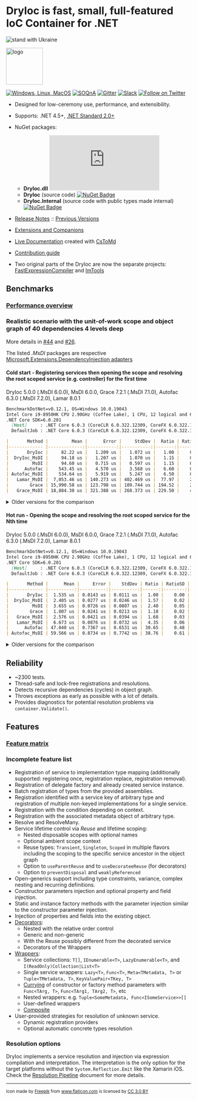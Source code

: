 DryIoc is fast, small, full-featured IoC Container for .NET
===========================================================
![stand with Ukraine](https://badgen.net/badge/stand%20with/UKRAINE/?color=0057B8&labelColor=FFD700)


<img src="./logo/logo.svg" alt="logo" width="100px"/>

[![Windows, Linux, MacOS](https://ci.appveyor.com/api/projects/status/8eypvhn6ae70vk09?svg=true)](https://ci.appveyor.com/project/MaksimVolkau/dryioc-qt8fa)
[![SOQnA](https://img.shields.io/badge/StackOverflow-QnA-green.svg)](http://stackoverflow.com/questions/tagged/dryioc)
[![Gitter](https://img.shields.io/gitter/room/nwjs/nw.js.svg)](https://gitter.im/dadhi/DryIoc)
[![Slack](https://img.shields.io/badge/Slack-Chat-blue.svg)](https://dryioc.slack.com)
[![Follow on Twitter](https://img.shields.io/twitter/follow/dryioc.svg?style=social&label=Follow)](http://twitter.com/intent/user?screen_name=DryIoc)

[Autofac]: https://code.google.com/p/autofac/
[MEF]: http://mef.codeplex.com/
[DryIoc.dll]: https://www.nuget.org/packages/DryIoc.dll/
[DryIoc]: https://www.nuget.org/packages/DryIoc/
[DryIoc.Internal]: https://www.nuget.org/packages/DryIoc.Internal/
[DryIoc.MefAttributedModel]: https://www.nuget.org/packages/DryIoc.MefAttributedModel/

[DryIoc.MefAttributedModel.dll]: https://www.nuget.org/packages/DryIoc.MefAttributedModel.dll/
[WikiHome]: https://github.com/dadhi/DryIoc/blob/master/docs/DryIoc.Docs/Home.md#users-guide
[MefAttributedModel]: https://github.com/dadhi/DryIoc/blob/master/docs/DryIoc.Docs/MefAttributedModel.md

- Designed for low-ceremony use, performance, and extensibility.
- Supports: .NET 4.5+, [.NET Standard 2.0+](https://github.com/dotnet/corefx/blob/master/Documentation/architecture/net-platform-standard.md)
- NuGet packages:
 
    - __DryIoc.dll__ [![NuGet Badge](https://buildstats.info/nuget/DryIoc.dll)](https://www.nuget.org/packages/DryIoc.dll)
    - __DryIoc__ (source code) [![NuGet Badge](https://buildstats.info/nuget/DryIoc)](https://www.nuget.org/packages/DryIoc)
    - __DryIoc.Internal__ (source code with public types made internal) [![NuGet Badge](https://buildstats.info/nuget/DryIoc.Internal)](https://www.nuget.org/packages/DryIoc.Internal)

- [Release Notes](https://github.com/dadhi/DryIoc/releases/tag/v5.3.4) :: [Previous Versions](https://github.com/dadhi/DryIoc/blob/master/docs/DryIoc.Docs/VersionHistory.md)
- [Extensions and Companions](Extensions.md)
- [Live Documentation][WikiHome] created with [CsToMd](https://github.com/dadhi/CsToMd)
- [Contribution guide](CONTRIBUTING.md)
- Two original parts of the DryIoc are now the separate projects: [FastExpressionCompiler](https://github.com/dadhi/FastExpressionCompiler) and [ImTools](https://github.com/dadhi/ImTools)

## Benchmarks

### [Performance overview](http://www.palmmedia.de/blog/2011/8/30/ioc-container-benchmark-performance-comparison)

### Realistic scenario with the unit-of-work scope and object graph of 40 dependencies 4 levels deep

More details in [#44](https://github.com/dadhi/DryIoc/issues/44#issuecomment-466440634) and [#26](https://github.com/dadhi/DryIoc/issues/26#issuecomment-466460255).

The listed *.MsDI* packages are respective [Microsoft.Extensions.DependencyInjection adapters](https://docs.microsoft.com/en-us/aspnet/core/fundamentals/dependency-injection?view=aspnetcore-3.1#default-service-container-replacement)

#### Cold start - Registering services then opening the scope and resolving the root scoped service (e.g. controller) for the first time

DryIoc 5.0.0 (.MsDI 6.0.0), MsDI 6.0.0, Grace 7.2.1 (.MsDI 7.1.0), Autofac 6.3.0 (.MsDI 7.2.0), Lamar 8.0.1

```md
BenchmarkDotNet=v0.12.1, OS=Windows 10.0.19043
Intel Core i9-8950HK CPU 2.90GHz (Coffee Lake), 1 CPU, 12 logical and 6 physical cores
.NET Core SDK=6.0.201
  [Host]     : .NET Core 6.0.3 (CoreCLR 6.0.322.12309, CoreFX 6.0.322.12309), X64 RyuJIT
  DefaultJob : .NET Core 6.0.3 (CoreCLR 6.0.322.12309, CoreFX 6.0.322.12309), X64 RyuJIT

|       Method |         Mean |      Error |     StdDev |  Ratio | RatioSD |    Gen 0 |   Gen 1 |  Gen 2 | Allocated |
|------------- |-------------:|-----------:|-----------:|-------:|--------:|---------:|--------:|-------:|----------:|
|       DryIoc |     82.22 us |   1.209 us |   1.072 us |   1.00 |    0.00 |   6.3477 |  0.3662 |      - |  39.42 KB |
|  DryIoc_MsDI |     94.18 us |   1.207 us |   1.070 us |   1.15 |    0.02 |   8.0566 |  0.6104 |      - |  49.87 KB |
|         MsDI |     94.60 us |   0.715 us |   0.597 us |   1.15 |    0.01 |  11.8408 |  4.2725 |      - |  72.59 KB |
|      Autofac |    543.45 us |   4.570 us |   3.568 us |   6.60 |    0.10 |  51.7578 | 25.3906 | 1.9531 | 317.19 KB |
| Autofac_MsDI |    534.64 us |   5.919 us |   5.247 us |   6.50 |    0.10 |  54.6875 | 27.3438 | 1.9531 | 340.17 KB |
|   Lamar_MsDI |  7,053.46 us | 140.273 us | 402.469 us |  77.97 |    2.84 |        - |       - |      - | 649.68 KB |
|        Grace | 15,990.58 us | 123.798 us | 109.744 us | 194.52 |    2.21 |  93.7500 | 31.2500 |      - | 736.12 KB |
|   Grace_MsDI | 18,884.30 us | 321.388 us | 268.373 us | 229.50 |    4.25 | 125.0000 | 62.5000 |      - |  904.7 KB |
```

<details>
  <summary>Older versions for the comparison</summary>

DryIoc 4.5.0 (.MsDI 5.0.0), MsDI 3.1.8, Grace 7.1.1 (.MsDI 7.0.1), Autofac 6.0.0 (.MsDI 7.0.2), Lamar 4.3.1

```md
BenchmarkDotNet=v0.12.0, OS=Windows 10.0.19041
Intel Core i7-8565U CPU 1.80GHz (Whiskey Lake), 1 CPU, 8 logical and 4 physical cores
.NET Core SDK=3.1.402
  [Host]     : .NET Core 3.1.8 (CoreCLR 4.700.20.41105, CoreFX 4.700.20.41903), X64 RyuJIT
  DefaultJob : .NET Core 3.1.8 (CoreCLR 4.700.20.41105, CoreFX 4.700.20.41903), X64 RyuJIT


|       Method |        Mean |     Error |    StdDev |  Ratio | RatioSD |    Gen 0 |   Gen 1 |  Gen 2 | Allocated |
|------------- |------------:|----------:|----------:|-------:|--------:|---------:|--------:|-------:|----------:|
|       DryIoc |    129.6 us |   1.90 us |   1.68 us |   0.86 |    0.02 |  16.3574 |  0.2441 |      - |  67.52 KB |
|  DryIoc_MsDI |    161.9 us |   1.74 us |   1.63 us |   1.07 |    0.03 |  21.4844 |  0.2441 |      - |   88.6 KB |
|         MsDI |    150.8 us |   2.83 us |   3.03 us |   1.00 |    0.00 |  18.0664 |  0.2441 |      - |  73.86 KB |
|      Autofac |    789.4 us |  19.84 us |  20.38 us |   5.24 |    0.18 |  50.7813 | 25.3906 | 1.9531 | 311.12 KB |
| Autofac_MsDI |    784.9 us |  15.04 us |  18.47 us |   5.20 |    0.15 |  54.6875 | 27.3438 | 1.9531 | 335.07 KB |
|   Lamar_MsDI | 10,938.2 us | 308.25 us | 874.46 us |  70.86 |    4.29 |        - |       - |      - | 696.16 KB |
|        Grace | 21,380.9 us | 375.46 us | 351.21 us | 141.65 |    2.83 | 156.2500 | 62.5000 |      - | 729.12 KB |
|   Grace_MsDI | 24,102.4 us | 243.21 us | 203.09 us | 159.26 |    3.52 | 187.5000 | 93.7500 |      - | 894.57 KB |
```
</details>


#### Hot run - Opening the scope and resolving the root scoped service for the Nth time

DryIoc 5.0.0 (.MsDI 6.0.0), MsDI 6.0.0, Grace 7.2.1 (.MsDI 7.1.0), Autofac 6.3.0 (.MsDI 7.2.0), Lamar 8.0.1

```md
BenchmarkDotNet=v0.12.1, OS=Windows 10.0.19043
Intel Core i9-8950HK CPU 2.90GHz (Coffee Lake), 1 CPU, 12 logical and 6 physical cores
.NET Core SDK=6.0.201
  [Host]     : .NET Core 6.0.3 (CoreCLR 6.0.322.12309, CoreFX 6.0.322.12309), X64 RyuJIT
  DefaultJob : .NET Core 6.0.3 (CoreCLR 6.0.322.12309, CoreFX 6.0.322.12309), X64 RyuJIT

|       Method |      Mean |     Error |    StdDev | Ratio | RatioSD |   Gen 0 |  Gen 1 | Gen 2 | Allocated |
|------------- |----------:|----------:|----------:|------:|--------:|--------:|-------:|------:|----------:|
|       DryIoc |  1.535 us | 0.0143 us | 0.0111 us |  1.00 |    0.00 |  0.4749 | 0.0076 |     - |   2.91 KB |
|  DryIoc_MsDI |  2.405 us | 0.0277 us | 0.0246 us |  1.57 |    0.02 |  0.4807 | 0.0076 |     - |   2.96 KB |
|         MsDI |  3.655 us | 0.0726 us | 0.0807 us |  2.40 |    0.05 |  0.7629 | 0.0114 |     - |   4.68 KB |
|        Grace |  1.807 us | 0.0241 us | 0.0213 us |  1.18 |    0.02 |  0.5169 | 0.0076 |     - |   3.17 KB |
|   Grace_MsDI |  2.576 us | 0.0421 us | 0.0394 us |  1.68 |    0.03 |  0.5569 | 0.0076 |     - |   3.41 KB |
|   Lamar_MsDI |  6.673 us | 0.0876 us | 0.0732 us |  4.35 |    0.06 |  0.9995 | 0.4959 |     - |   6.16 KB |
|      Autofac | 47.040 us | 0.7367 us | 0.6531 us | 30.65 |    0.48 |  7.7515 | 0.6104 |     - |  47.73 KB |
| Autofac_MsDI | 59.566 us | 0.8734 us | 0.7742 us | 38.76 |    0.61 | 11.3525 | 0.9155 |     - |  69.59 KB |
```

<details>
<summary>Older versions for the comparison</summary>

DryIoc 5.0.0 (.MsDI 5.0.0), MsDI 5.0.1, Grace 7.2.0 (.MsDI 7.1.0), Autofac 6.1.0 (.MsDI 7.1.0), Lamar 5.0.3

```md
BenchmarkDotNet=v0.12.0, OS=Windows 10.0.18363
Intel Core i9-8950HK CPU 2.90GHz (Coffee Lake), 1 CPU, 12 logical and 6 physical cores
.NET Core SDK=5.0.200
  [Host]     : .NET Core 3.1.12 (CoreCLR 4.700.21.6504, CoreFX 4.700.21.6905), X64 RyuJIT
  DefaultJob : .NET Core 3.1.12 (CoreCLR 4.700.21.6504, CoreFX 4.700.21.6905), X64 RyuJIT

|              Method |      Mean |     Error |    StdDev |    Median | Ratio | RatioSD |   Gen 0 |  Gen 1 | Gen 2 | Allocated |
|-------------------- |----------:|----------:|----------:|----------:|------:|--------:|--------:|-------:|------:|----------:|
|                MsDI |  3.675 us | 0.0730 us | 0.1070 us |  3.699 us |  1.00 |    0.00 |  0.7095 | 0.0114 |     - |   4.35 KB |
|              DryIoc |  1.359 us | 0.0147 us | 0.0138 us |  1.354 us |  0.37 |    0.01 |  0.4768 | 0.0057 |     - |   2.93 KB |
|  DryIoc_MsDIAdapter |  2.051 us | 0.0408 us | 0.0437 us |  2.048 us |  0.56 |    0.02 |  0.4807 | 0.0038 |     - |   2.95 KB |
|               Grace |  1.751 us | 0.0339 us | 0.0377 us |  1.748 us |  0.47 |    0.02 |  0.5150 | 0.0076 |     - |   3.17 KB |
|   Grace_MsDIAdapter |  2.395 us | 0.0578 us | 0.0594 us |  2.402 us |  0.65 |    0.03 |  0.5569 |      - |     - |   3.41 KB |
|   Lamar_MsDIAdapter |  6.802 us | 0.0675 us | 0.0563 us |  6.800 us |  1.85 |    0.06 |  1.5335 | 0.7629 |     - |   9.44 KB |
|             Autofac | 50.699 us | 0.9995 us | 2.3947 us | 49.903 us | 14.13 |    0.81 |  7.7515 | 0.6104 |     - |  47.84 KB |
| Autofac_MsDIAdapter | 60.233 us | 1.1734 us | 1.2050 us | 60.089 us | 16.38 |    0.46 | 10.7422 | 0.8545 |     - |  66.26 KB |
```

</details>


## Reliability

* ~2300 tests.
* Thread-safe and lock-free registrations and resolutions. 
* Detects recursive dependencies (cycles) in object graph.
* Throws exceptions as early as possible with a lot of details.
* Provides diagnostics for potential resolution problems via `container.Validate()`.


## Features

### [Feature matrix](http://featuretests.apphb.com/DependencyInjection.html)

### Incomplete feature list 

* Registration of service to implementation type mapping (additionally supported: registering once, registration replace, registration removal). 
* Registration of delegate factory and already created service instance.
* Batch registration of types from the provided assemblies.
* Registration identified with a service key of arbitrary type and registration of multiple non-keyed implementations for a single service.
* Registration with the condition depending on context.
* Registration with the associated metadata object of arbitrary type.
* Resolve and ResolveMany. 
* Service lifetime control via *Reuse* and lifetime scoping:
    * Nested disposable scopes with optional names 
    * Optional ambient scope context
    * Reuse types: `Transient`, `Singleton`, `Scoped` in multiple flavors including the scoping to the specific service ancestor in the object graph
    * Option to `useParentReuse` and to `useDecorateeReuse` (for decorators)
    * Option to `preventDisposal` and `weaklyReferenced`
* Open-generics support including type constraints, variance, complex nesting and recurring definitions.
* Constructor parameters injection and optional property and field injection.
* Static and instance factory methods with the parameter injection similar to the constructor parameter injection.
* Injection of properties and fields into the existing object.
* [Decorators](https://github.com/dadhi/DryIoc/blob/master/docs/DryIoc.Docs/Decorators.md):
    * Nested with the relative order control
    * Generic and non-generic
    * With the Reuse possibly different from the decorated service
    * Decorators of the Wrappers
* [Wrappers](https://github.com/dadhi/DryIoc/blob/master/docs/DryIoc.Docs/Wrappers.md):
    * Service collections: `T[]`, `IEnumerable<T>`, `LazyEnumerable<T>`, and  `I(ReadOnly)Collection|List<T>`
    * Single service wrappers: `Lazy<T>`, `Func<T>`, `Meta<TMetadata, T>` or `Tuple<TMetadata, T>`, `KeyValuePair<TKey, T>`
    * [Currying](http://en.wikipedia.org/wiki/Currying) of constructor or factory method parameters with `Func<TArg, T>`, `Func<TArg1, TArg2, T>`, etc
    * Nested wrappers: e.g. `Tuple<SomeMetadata, Func<ISomeService>>[]`
    * User-defined wrappers
    * [Composite](https://github.com/dadhi/DryIoc/blob/master/docs/DryIoc.Docs/Wrappers.md#composite-pattern-support)
* User-provided strategies for resolution of unknown service.
    * Dynamic registration providers
    * Optional automatic concrete types resolution

### Resolution options

DryIoc implements a service resolution and injection via expression compilation and interpretation.
The interpretation is the only option for the target platforms without the `System.Reflection.Emit` like the Xamarin iOS.
Check the [Resolution Pipeline](https://github.com/dadhi/DryIoc/blob/master/docs/DryIoc.Docs/ResolutionPipeline.md) document for more details. 

---
<small>Icon made by <a href="http://www.freepik.com" title="Freepik">Freepik</a> from <a href="https://www.flaticon.com/" title="Flaticon">www.flaticon.com</a> is licensed by <a href="http://creativecommons.org/licenses/by/3.0/" title="Creative Commons BY 3.0" target="_blank">CC 3.0 BY</a></small>
